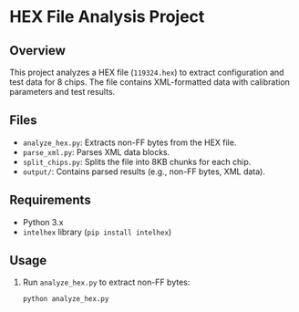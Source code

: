 # HEX File Analysis Project

## Overview
This project analyzes a HEX file (`119324.hex`) to extract configuration and test data for 8 chips. The file contains XML-formatted data with calibration parameters and test results.

## Files
- `analyze_hex.py`: Extracts non-FF bytes from the HEX file.
- `parse_xml.py`: Parses XML data blocks.
- `split_chips.py`: Splits the file into 8KB chunks for each chip.
- `output/`: Contains parsed results (e.g., non-FF bytes, XML data).

## Requirements
- Python 3.x
- `intelhex` library (`pip install intelhex`)

## Usage
1. Run `analyze_hex.py` to extract non-FF bytes:
   ```bash
   python analyze_hex.py